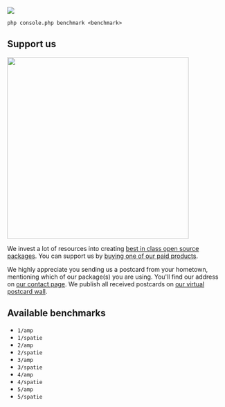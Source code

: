 
[<img src="https://github-ads.s3.eu-central-1.amazonaws.com/support-ukraine.svg?t=1" />](https://supportukrainenow.org)

```
php console.php benchmark <benchmark>
```

## Support us

[<img src="https://github-ads.s3.eu-central-1.amazonaws.com/async-benchmark.jpg?t=1" width="419px" />](https://spatie.be/github-ad-click/async-benchmark)

We invest a lot of resources into creating [best in class open source packages](https://spatie.be/open-source). You can support us by [buying one of our paid products](https://spatie.be/open-source/support-us).

We highly appreciate you sending us a postcard from your hometown, mentioning which of our package(s) you are using. You'll find our address on [our contact page](https://spatie.be/about-us). We publish all received postcards on [our virtual postcard wall](https://spatie.be/open-source/postcards).

## Available benchmarks

- `1/amp`
- `1/spatie`
- `2/amp`
- `2/spatie`
- `3/amp`
- `3/spatie`
- `4/amp`
- `4/spatie`
- `5/amp`
- `5/spatie`
